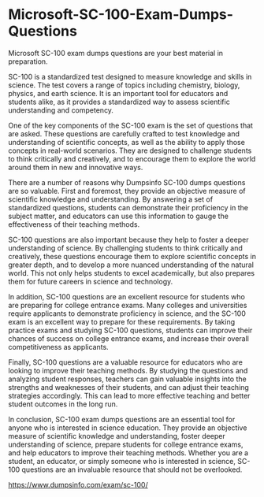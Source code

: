 # Microsoft-SC-100-Exam-Dumps-Questions

Microsoft SC-100 exam dumps questions are your best material in preparation.

SC-100 is a standardized test designed to measure knowledge and skills in science. The test covers a range of topics including chemistry, biology, physics, and earth science. It is an important tool for educators and students alike, as it provides a standardized way to assess scientific understanding and competency. 

One of the key components of the SC-100 exam is the set of questions that are asked. These questions are carefully crafted to test knowledge and understanding of scientific concepts, as well as the ability to apply those concepts in real-world scenarios. They are designed to challenge students to think critically and creatively, and to encourage them to explore the world around them in new and innovative ways. 

There are a number of reasons why Dumpsinfo SC-100 dumps questions are so valuable. First and foremost, they provide an objective measure of scientific knowledge and understanding. By answering a set of standardized questions, students can demonstrate their proficiency in the subject matter, and educators can use this information to gauge the effectiveness of their teaching methods. 

SC-100 questions are also important because they help to foster a deeper understanding of science. By challenging students to think critically and creatively, these questions encourage them to explore scientific concepts in greater depth, and to develop a more nuanced understanding of the natural world. This not only helps students to excel academically, but also prepares them for future careers in science and technology. 

In addition, SC-100 questions are an excellent resource for students who are preparing for college entrance exams. Many colleges and universities require applicants to demonstrate proficiency in science, and the SC-100 exam is an excellent way to prepare for these requirements. By taking practice exams and studying SC-100 questions, students can improve their chances of success on college entrance exams, and increase their overall competitiveness as applicants. 

Finally, SC-100 questions are a valuable resource for educators who are looking to improve their teaching methods. By studying the questions and analyzing student responses, teachers can gain valuable insights into the strengths and weaknesses of their students, and can adjust their teaching strategies accordingly. This can lead to more effective teaching and better student outcomes in the long run. 

In conclusion, SC-100 exam dumps questions are an essential tool for anyone who is interested in science education. They provide an objective measure of scientific knowledge and understanding, foster deeper understanding of science, prepare students for college entrance exams, and help educators to improve their teaching methods. Whether you are a student, an educator, or simply someone who is interested in science, SC-100 questions are an invaluable resource that should not be overlooked.

https://www.dumpsinfo.com/exam/sc-100/
